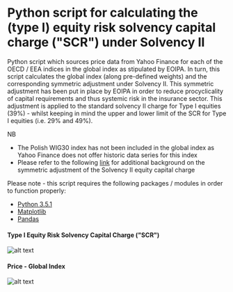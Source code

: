 
# Python script for calculating the (type I) equity risk solvency capital charge ("SCR") under Solvency II

Python script which sources price data from Yahoo Finance for each of the OECD / EEA indices in the global index as stipulated by EOIPA. In turn, this script calculates the global index (along pre-defined weights) and the corresponding symmetric adjustment under Solvency II.
This symmetric adjustment has been put in place by EOIPA in order to reduce procyclicality of capital requirements and thus systemic risk in the insurance sector.
This adjustment is applied to the standard solvency II charge for Type I equities (39%) - whilst keeping in mind the upper and lower limit of the SCR for Type I equities (i.e. 29% and 49%).

NB

- The Polish WIG30 index has not been included in the global index as Yahoo Finance does not offer historic data series for this index
- Please refer to the following [link](https://eiopa.europa.eu/regulation-supervision/insurance/solvency-ii-technical-information/symmetric-adjustment-of-the-equity-capital-charge) for additional background on the symmetric adjustment of the Solvency II equity capital charge

Please note - this script requires the following packages / modules in order to function properly:

- [Python 3.5.1](https://www.python.org/downloads/release/python-351/)
- [Matplotlib](https://matplotlib.org/)
- [Pandas](https://pandas.pydata.org/)

#### Type I Equity Risk Solvency Capital Charge ("SCR")
![alt text](https://github.com/Weesper1985/Solvency_II_Equity_Risk_Capital_Charge/blob/master/scr.png)


#### Price - Global Index
![alt text](https://github.com/Weesper1985/Solvency_II_Equity_Risk_Capital_Charge/blob/master/globalindex.png)

